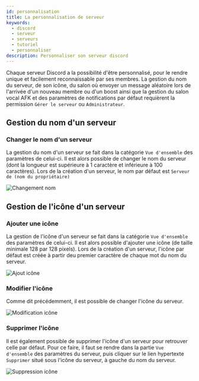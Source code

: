 ```yaml
---
id: personnalisation
title: La personnalisation de serveur
keywords:
  - discord
  - serveur
  - serveurs
  - tutoriel
  - personnaliser
description: Personnaliser son serveur discord
---
```

Chaque serveur Discord a la possibilité d'être personnalisé, pour le rendre unique et facilement reconnaissable par ses membres. La gestion du nom du serveur, de son icône, du salon où envoyer un message aléatoire lors de l'arrivée d'un nouveau membre ou d'un boost ainsi que la gestion du salon vocal AFK et des paramètres de notifications par défaut requièrent la permission `Gérer le serveur` ou `Administrateur`.

## Gestion du nom d'un serveur

### Changer le nom d'un serveur

La gestion du nom d'un serveur se fait dans la catégorie `Vue d'ensemble` des paramètres de celui-ci. Il est alors possible de changer le nom du serveur (dont la longueur est supérieure à 1 caractère et inférieure à 100 caractères). Lors de la création d'un serveur, le nom par défaut est `Serveur de (nom du propriétaire)`

![Changement nom](https://user-images.githubusercontent.com/70655051/128035587-b0f2f2f3-deb6-4a1d-b55a-8e750da087a5.gif)

## Gestion de l'icône d'un serveur

### Ajouter une icône

La gestion de l'icône d'un serveur se fait dans la catégorie `Vue d'ensemble` des paramètres de celui-ci. Il est alors possible d'ajouter une icône (de taille minimale 128 par 128 pixels). Lors de la création d'un serveur, l'icône par défaut est créée à partir deu premier caractère de chaque mot du nom du serveur.

![Ajout icône](https://user-images.githubusercontent.com/70655051/128039321-afea64cc-71bd-46ab-ad96-714de2d19652.png)

### Modifier l'icône

Comme dit précédemment, il est possible de changer l'icône du serveur.

![Modification icône](https://user-images.githubusercontent.com/70655051/128039690-6a67a6c8-59b8-4255-8b5b-cde0f2042118.png)

### Supprimer l'icône

Il est également possible de supprimer l'icône d'un serveur pour retrouver celle par défaut. Pour ce faire, il faut se rendre dans la partie `Vue d'ensemble` des paramètres du serveur, puis cliquer sur le lien hypertexte `Supprimer` situé sous l'icône du serveur, à gauche du nom du serveur.

![Suppression icône](https://user-images.githubusercontent.com/70655051/128040006-b88d0f3a-bcab-459e-9303-3c4d7bb1fb33.png)

